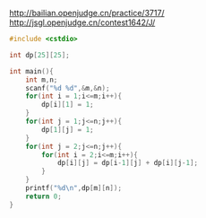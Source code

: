 http://bailian.openjudge.cn/practice/3717/
http://jsgl.openjudge.cn/contest1642/J/


```C
#include <cstdio>

int dp[25][25];

int main(){
    int m,n;
    scanf("%d %d",&m,&n);
    for(int i = 1;i<=m;i++){
        dp[i][1] = 1;
    }
    for(int j = 1;j<=n;j++){
        dp[1][j] = 1;
    }
    for(int j = 2;j<=n;j++){
        for(int i = 2;i<=m;i++){
            dp[i][j] = dp[i-1][j] + dp[i][j-1];
        }
    }
    printf("%d\n",dp[m][n]);
    return 0;
}

```